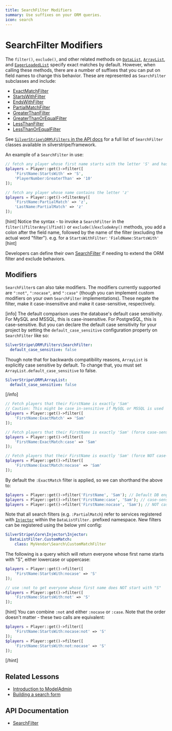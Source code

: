 ```yaml
---
title: SearchFilter Modifiers
summary: Use suffixes on your ORM queries.
icon: search
---
```


# SearchFilter Modifiers

The `filter()`, `exclude()`, and other related methods on [`DataList`](api:SilverStripe\ORM\DataList), [`ArrayList`](api:SilverStripe\ORM\ArrayList), and [`EagerLoadedList`](api:SilverStripe\ORM\EagerLoadedList) specify exact matches by default. However, when calling these methods, there are a number of suffixes that
you can put on field names to change this behavior. These are represented as `SearchFilter` subclasses and include:

 * [ExactMatchFilter](api:SilverStripe\ORM\Filters\ExactMatchFilter)
 * [StartsWithFilter](api:SilverStripe\ORM\Filters\StartsWithFilter)
 * [EndsWithFilter](api:SilverStripe\ORM\Filters\EndsWithFilter) 
 * [PartialMatchFilter](api:SilverStripe\ORM\Filters\PartialMatchFilter)
 * [GreaterThanFilter](api:SilverStripe\ORM\Filters\GreaterThanFilter)
 * [GreaterThanOrEqualFilter](api:SilverStripe\ORM\Filters\GreaterThanOrEqualFilter)
 * [LessThanFilter](api:SilverStripe\ORM\Filters\LessThanFilter)
 * [LessThanOrEqualFilter](api:SilverStripe\ORM\Filters\LessThanOrEqualFilter)

See [`SilverStripe\ORM\Filters` in the API docs](api:SilverStripe\ORM\Filters) for a full list of `SearchFilter` classes available in silverstripe/framework.

An example of a `SearchFilter` in use:

```php
// fetch any player whose first name starts with the letter 'S' and has a PlayerNumber greater than 10
$players = Player::get()->filter([
    'FirstName:StartsWith' => 'S',
    'PlayerNumber:GreaterThan' => '10'
]);

// fetch any player whose name contains the letter 'z'
$players = Player::get()->filterAny([
    'FirstName:PartialMatch' => 'z',
    'LastName:PartialMatch' => 'z'
]);
```

[hint]
Notice the syntax - to invoke a `SearchFilter` in the `filter()`/`filterAny()`/`find()` or `exclude()`/`excludeAny()` methods, you add a colon after the field name, followed by the name of the filter (excluding the actual word "filter"). e.g. for a `StartsWithFilter`: `'FieldName:StartsWith'`
[hint]

Developers can define their own [SearchFilter](api:SilverStripe\ORM\Filters\SearchFilter) if needing to extend the ORM filter and exclude behaviors.

## Modifiers

`SearchFilter`s can also take modifiers. The modifiers currently supported are `":not"`, `":nocase"`, and
`":case"` (though you can implement custom modifiers on your own `SearchFilter` implementations). These negate the filter, make it case-insensitive and make it case-sensitive, respectively.

[info]
The default comparison uses the database's default case sensitivity. For MySQL and MSSQL, this is case-insensitive. For PostgreSQL, this is case-sensitive. But you can declare the default
case sensitivity for your project by setting the `default_case_sensitive` configuration property on `SearchFilter` like so:

```yml
SilverStripe\ORM\Filters\SearchFilter:
  default_case_sensitive: false
```

Though note that for backwards compatibility reasons, `ArrayList` is explicitly case sensitive by default. To change that, you must set `ArrayList.default_case_sensitive` to false.

```yml
SilverStripe\ORM\ArrayList:
  default_case_sensitive: false
```
[/info]

```php
// Fetch players that their FirstName is exactly 'Sam'
// Caution: This might be case in-sensitive if MySQL or MSSQL is used
$players = Player::get()->filter([
    'FirstName:ExactMatch' => 'Sam'
]);

// Fetch players that their FirstName is exactly 'Sam' (force case-sensitive)
$players = Player::get()->filter([
    'FirstName:ExactMatch:case' => 'Sam'
]);

// Fetch players that their FirstName is exactly 'Sam' (force NOT case-sensitive)
$players = Player::get()->filter([
    'FirstName:ExactMatch:nocase' => 'Sam'
]);
```

By default the `:ExactMatch` filter is applied, so we can shorthand the above to:
```php
$players = Player::get()->filter('FirstName', 'Sam'); // Default DB engine behaviour
$players = Player::get()->filter('FirstName:case', 'Sam'); // case-sensitive
$players = Player::get()->filter('FirstName:nocase', 'Sam'); // NOT case-sensitive
```

Note that all search filters (e.g. `:PartialMatch`) refer to services registered with [`Injector`](api:SilverStripe\Core\Injector\Injector)
within the `DataListFilter.` prefixed namespace. New filters can be registered using the below yml
config:

```yaml
SilverStripe\Core\Injector\Injector:
  DataListFilter.CustomMatch:
    class: MyVendor\Search\CustomMatchFilter
```

The following is a query which will return everyone whose first name starts with "S", either lowercase or uppercase:

```php
$players = Player::get()->filter([
    'FirstName:StartsWith:nocase' => 'S'
]);

// use :not to get everyone whose first name does NOT start with "S"
$players = Player::get()->filter([
    'FirstName:StartsWith:not' => 'S'
]);
```

[hint]
You can combine `:not` and either `:nocase` or `:case`. Note that the order doesn't matter - these two calls are equivalent:

```php
$players = Player::get()->filter([
    'FirstName:StartsWith:nocase:not' => 'S'
]);
$players = Player::get()->filter([
    'FirstName:StartsWith:not:nocase' => 'S'
]);
```
[/hint]

## Related Lessons
* [Introduction to ModelAdmin](https://www.silverstripe.org/learn/lessons/v4/introduction-to-modeladmin-1)
* [Building a search form](https://www.silverstripe.org/learn/lessons/v4/building-a-search-form-1)

## API Documentation

* [SearchFilter](api:SilverStripe\ORM\Filters\SearchFilter)
